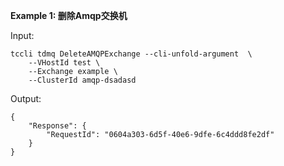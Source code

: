 **Example 1: 删除Amqp交换机**



Input: 

```
tccli tdmq DeleteAMQPExchange --cli-unfold-argument  \
    --VHostId test \
    --Exchange example \
    --ClusterId amqp-dsadasd
```

Output: 
```
{
    "Response": {
        "RequestId": "0604a303-6d5f-40e6-9dfe-6c4ddd8fe2df"
    }
}
```

